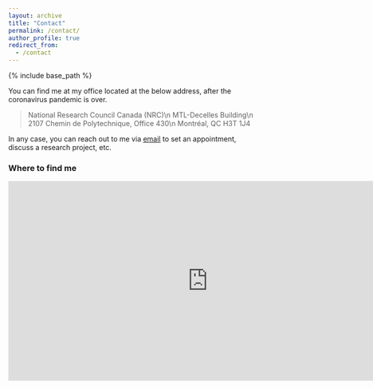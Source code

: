 ```yaml
---
layout: archive
title: "Contact"
permalink: /contact/
author_profile: true
redirect_from:
  - /contact
---
```


{% include base_path %}

You can find me at my office located at the below address, after the coronavirus pandemic is over. 


> National Research Council Canada (NRC)\n
> MTL-Decelles Building\n
> 2107 Chemin de Polytechnique, Office 430\n
> Montréal, QC H3T 1J4


In any case, you can reach out to me via [email](mailto:ashkan.ebadi@nrc-cnrc.gc.ca) to set an appointment, discuss a research project, etc.

### Where to find me
<iframe src="https://www.google.com/maps/embed?pb=!1m18!1m12!1m3!1d2796.496522814528!2d-73.6170834505585!3d45.50008256469673!2m3!1f0!2f0!3f0!3m2!1i1024!2i768!4f13.1!3m3!1m2!1s0x4cc919f3576aaaab%3A0xc587ea4b59e85907!2sNRC-CNRC%20%3A%20Centre%20des%20technologies%20de%20fabrication%20en%20a%C3%A9rospatiale%20(CTFA)%20-%20Aerospace%20Manufacturing%20Technologies%20Centre%20(AMTC)!5e0!3m2!1sen!2sca!4v1615584164299!5m2!1sen!2sca" width="800" height="400" style="border:0;" allowfullscreen="" loading="lazy"></iframe>
